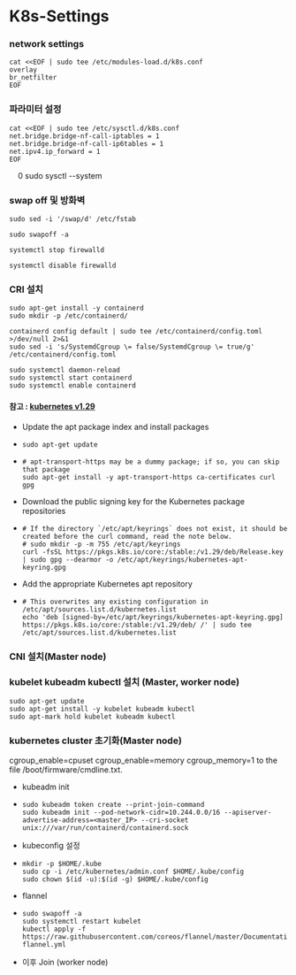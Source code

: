 # K8s-Settings

### network settings
  
    cat <<EOF | sudo tee /etc/modules-load.d/k8s.conf
    overlay
    br_netfilter
    EOF

### 파라미터 설정

    cat <<EOF | sudo tee /etc/sysctl.d/k8s.conf 
    net.bridge.bridge-nf-call-iptables = 1 
    net.bridge.bridge-nf-call-ip6tables = 1 
    net.ipv4.ip_forward = 1 
    EOF
    0
    sudo sysctl --system


### swap off 및 방화벽


    sudo sed -i '/swap/d' /etc/fstab

    sudo swapoff -a

    systemctl stop firewalld

    systemctl disable firewalld

### CRI 설치

    sudo apt-get install -y containerd
    sudo mkdir -p /etc/containerd/

    containerd config default | sudo tee /etc/containerd/config.toml >/dev/null 2>&1
    sudo sed -i 's/SystemdCgroup \= false/SystemdCgroup \= true/g' /etc/containerd/config.toml

    sudo systemctl daemon-reload
    sudo systemctl start containerd
    sudo systemctl enable containerd

#### 참고 : [kubernetes v1.29](https://v1-29.docs.kubernetes.io/docs/setup/production-environment/tools/kubeadm/install-kubeadm/)

- Update the apt package index and install packages
-     sudo apt-get update
-     # apt-transport-https may be a dummy package; if so, you can skip that package
      sudo apt-get install -y apt-transport-https ca-certificates curl gpg

- Download the public signing key for the Kubernetes package repositories
-     # If the directory `/etc/apt/keyrings` does not exist, it should be created before the curl command, read the note below.
      # sudo mkdir -p -m 755 /etc/apt/keyrings
      curl -fsSL https://pkgs.k8s.io/core:/stable:/v1.29/deb/Release.key | sudo gpg --dearmor -o /etc/apt/keyrings/kubernetes-apt-keyring.gpg

- Add the appropriate Kubernetes apt repository
-     # This overwrites any existing configuration in /etc/apt/sources.list.d/kubernetes.list
      echo 'deb [signed-by=/etc/apt/keyrings/kubernetes-apt-keyring.gpg] https://pkgs.k8s.io/core:/stable:/v1.29/deb/ /' | sudo tee    /etc/apt/sources.list.d/kubernetes.list

### CNI 설치(Master node)


###  kubelet kubeadm kubectl 설치 (Master, worker node)

    sudo apt-get update
    sudo apt-get install -y kubelet kubeadm kubectl
    sudo apt-mark hold kubelet kubeadm kubectl

### kubernetes cluster 초기화(Master node)

cgroup_enable=cpuset cgroup_enable=memory cgroup_memory=1 to the file /boot/firmware/cmdline.txt. 

- kubeadm init
-     sudo kubeadm token create --print-join-command
      sudo kubeadm init --pod-network-cidr=10.244.0.0/16 --apiserver-advertise-address=<master_IP> --cri-socket unix:///var/run/containerd/containerd.sock

- kubeconfig 설정
-     mkdir -p $HOME/.kube
      sudo cp -i /etc/kubernetes/admin.conf $HOME/.kube/config
      sudo chown $(id -u):$(id -g) $HOME/.kube/config

- flannel
-     sudo swapoff -a
      sudo systemctl restart kubelet
      kubectl apply -f https://raw.githubusercontent.com/coreos/flannel/master/Documentation/kube-flannel.yml

- 이후 Join (worker node)
    


